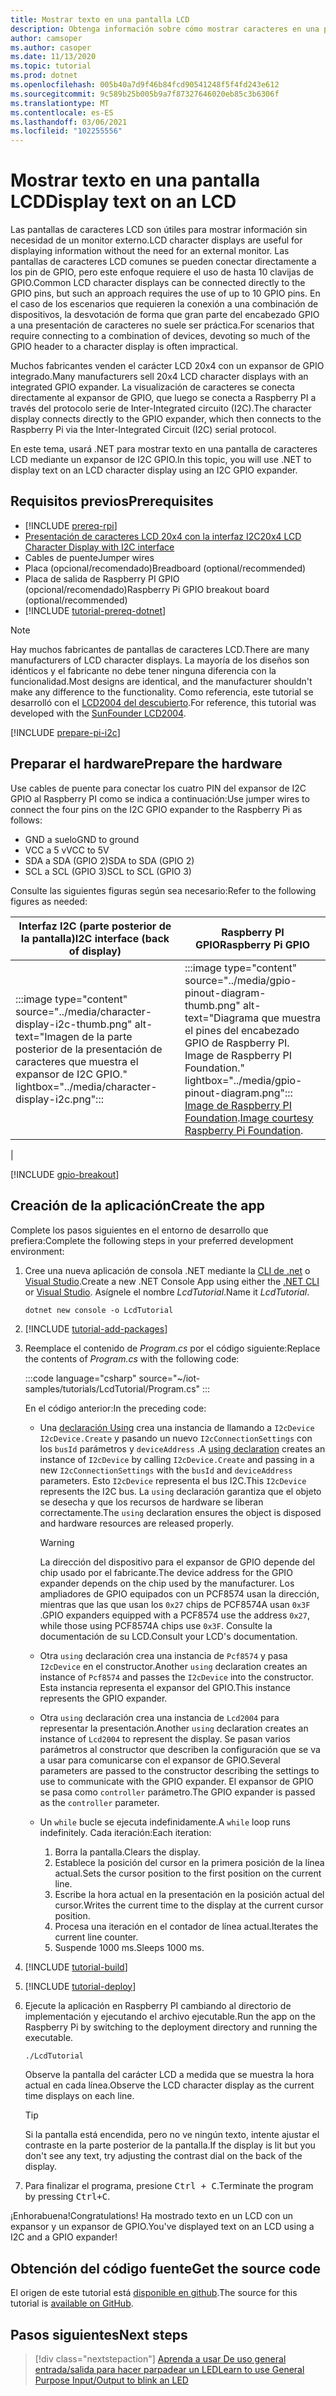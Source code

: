 ```yaml
---
title: Mostrar texto en una pantalla LCD
description: Obtenga información sobre cómo mostrar caracteres en una pantalla de cristal líquido con las bibliotecas de IoT de .NET.
author: camsoper
ms.author: casoper
ms.date: 11/13/2020
ms.topic: tutorial
ms.prod: dotnet
ms.openlocfilehash: 005b40a7d9f46b84fcd90541248f5f4fd243e612
ms.sourcegitcommit: 9c589b25b005b9a7f87327646020eb85c3b6306f
ms.translationtype: MT
ms.contentlocale: es-ES
ms.lasthandoff: 03/06/2021
ms.locfileid: "102255556"
---
```

<!--markdownlint-disable DOCSMD011 -->
# <a name="display-text-on-an-lcd"></a><span data-ttu-id="84b2b-103">Mostrar texto en una pantalla LCD</span><span class="sxs-lookup"><span data-stu-id="84b2b-103">Display text on an LCD</span></span>

<span data-ttu-id="84b2b-104">Las pantallas de caracteres LCD son útiles para mostrar información sin necesidad de un monitor externo.</span><span class="sxs-lookup"><span data-stu-id="84b2b-104">LCD character displays are useful for displaying information without the need for an external monitor.</span></span> <span data-ttu-id="84b2b-105">Las pantallas de caracteres LCD comunes se pueden conectar directamente a los pin de GPIO, pero este enfoque requiere el uso de hasta 10 clavijas de GPIO.</span><span class="sxs-lookup"><span data-stu-id="84b2b-105">Common LCD character displays can be connected directly to the GPIO pins, but such an approach requires the use of up to 10 GPIO pins.</span></span> <span data-ttu-id="84b2b-106">En el caso de los escenarios que requieren la conexión a una combinación de dispositivos, la desvotación de forma que gran parte del encabezado GPIO a una presentación de caracteres no suele ser práctica.</span><span class="sxs-lookup"><span data-stu-id="84b2b-106">For scenarios that require connecting to a combination of devices, devoting so much of the GPIO header to a character display is often impractical.</span></span>

<span data-ttu-id="84b2b-107">Muchos fabricantes venden el carácter LCD 20x4 con un expansor de GPIO integrado.</span><span class="sxs-lookup"><span data-stu-id="84b2b-107">Many manufacturers sell 20x4 LCD character displays with an integrated GPIO expander.</span></span> <span data-ttu-id="84b2b-108">La visualización de caracteres se conecta directamente al expansor de GPIO, que luego se conecta a Raspberry PI a través del protocolo serie de Inter-Integrated circuito (I2C).</span><span class="sxs-lookup"><span data-stu-id="84b2b-108">The character display connects directly to the GPIO expander, which then connects to the Raspberry Pi via the Inter-Integrated Circuit (I2C) serial protocol.</span></span>

<span data-ttu-id="84b2b-109">En este tema, usará .NET para mostrar texto en una pantalla de caracteres LCD mediante un expansor de I2C GPIO.</span><span class="sxs-lookup"><span data-stu-id="84b2b-109">In this topic, you will use .NET to display text on an LCD character display using an I2C GPIO expander.</span></span>

## <a name="prerequisites"></a><span data-ttu-id="84b2b-110">Requisitos previos</span><span class="sxs-lookup"><span data-stu-id="84b2b-110">Prerequisites</span></span>

- [!INCLUDE [prereq-rpi](../includes/prereq-rpi.md)]
- [<span data-ttu-id="84b2b-111">Presentación de caracteres LCD 20x4 con la interfaz I2C</span><span class="sxs-lookup"><span data-stu-id="84b2b-111">20x4 LCD Character Display with I2C interface</span></span>](https://www.bing.com/images/search?q=20x4+lcd+display+with+i2c)
- <span data-ttu-id="84b2b-112">Cables de puente</span><span class="sxs-lookup"><span data-stu-id="84b2b-112">Jumper wires</span></span>
- <span data-ttu-id="84b2b-113">Placa (opcional/recomendado)</span><span class="sxs-lookup"><span data-stu-id="84b2b-113">Breadboard (optional/recommended)</span></span>
- <span data-ttu-id="84b2b-114">Placa de salida de Raspberry PI GPIO (opcional/recomendado)</span><span class="sxs-lookup"><span data-stu-id="84b2b-114">Raspberry Pi GPIO breakout board (optional/recommended)</span></span>
- [!INCLUDE [tutorial-prereq-dotnet](../includes/tutorial-prereq-dotnet.md)]

> [!NOTE]
> <span data-ttu-id="84b2b-115">Hay muchos fabricantes de pantallas de caracteres LCD.</span><span class="sxs-lookup"><span data-stu-id="84b2b-115">There are many manufacturers of LCD character displays.</span></span> <span data-ttu-id="84b2b-116">La mayoría de los diseños son idénticos y el fabricante no debe tener ninguna diferencia con la funcionalidad.</span><span class="sxs-lookup"><span data-stu-id="84b2b-116">Most designs are identical, and the manufacturer shouldn't make any difference to the functionality.</span></span> <span data-ttu-id="84b2b-117">Como referencia, este tutorial se desarrolló con el [LCD2004 del descubierto](https://www.sunfounder.com/lcd2004-module.html).</span><span class="sxs-lookup"><span data-stu-id="84b2b-117">For reference, this tutorial was developed with the [SunFounder LCD2004](https://www.sunfounder.com/lcd2004-module.html).</span></span>

[!INCLUDE [prepare-pi-i2c](../includes/prepare-pi-i2c.md)]

## <a name="prepare-the-hardware"></a><span data-ttu-id="84b2b-118">Preparar el hardware</span><span class="sxs-lookup"><span data-stu-id="84b2b-118">Prepare the hardware</span></span>

<span data-ttu-id="84b2b-119">Use cables de puente para conectar los cuatro PIN del expansor de I2C GPIO al Raspberry PI como se indica a continuación:</span><span class="sxs-lookup"><span data-stu-id="84b2b-119">Use jumper wires to connect the four pins on the I2C GPIO expander to the Raspberry Pi as follows:</span></span>

- <span data-ttu-id="84b2b-120">GND a suelo</span><span class="sxs-lookup"><span data-stu-id="84b2b-120">GND to ground</span></span>
- <span data-ttu-id="84b2b-121">VCC a 5 v</span><span class="sxs-lookup"><span data-stu-id="84b2b-121">VCC to 5V</span></span>
- <span data-ttu-id="84b2b-122">SDA a SDA (GPIO 2)</span><span class="sxs-lookup"><span data-stu-id="84b2b-122">SDA to SDA (GPIO 2)</span></span>
- <span data-ttu-id="84b2b-123">SCL a SCL (GPIO 3)</span><span class="sxs-lookup"><span data-stu-id="84b2b-123">SCL to SCL (GPIO 3)</span></span>

<span data-ttu-id="84b2b-124">Consulte las siguientes figuras según sea necesario:</span><span class="sxs-lookup"><span data-stu-id="84b2b-124">Refer to the following figures as needed:</span></span>

| <span data-ttu-id="84b2b-125">Interfaz I2C (parte posterior de la pantalla)</span><span class="sxs-lookup"><span data-stu-id="84b2b-125">I2C interface (back of display)</span></span> | <span data-ttu-id="84b2b-126">Raspberry PI GPIO</span><span class="sxs-lookup"><span data-stu-id="84b2b-126">Raspberry Pi GPIO</span></span> |
|---------------------------------|-------------------|
| :::image type="content" source="../media/character-display-i2c-thumb.png" alt-text="Imagen de la parte posterior de la presentación de caracteres que muestra el expansor de I2C GPIO." lightbox="../media/character-display-i2c.png"::: | :::image type="content" source="../media/gpio-pinout-diagram-thumb.png" alt-text="Diagrama que muestra el pines del encabezado GPIO de Raspberry PI. Image de Raspberry PI Foundation." lightbox="../media/gpio-pinout-diagram.png":::<br /><span data-ttu-id="84b2b-129">[Image de Raspberry PI Foundation](https://www.raspberrypi.org/documentation/usage/gpio/).</span><span class="sxs-lookup"><span data-stu-id="84b2b-129">[Image courtesy Raspberry Pi Foundation](https://www.raspberrypi.org/documentation/usage/gpio/).</span></span>
 |

[!INCLUDE [gpio-breakout](../includes/gpio-breakout.md)]

## <a name="create-the-app"></a><span data-ttu-id="84b2b-130">Creación de la aplicación</span><span class="sxs-lookup"><span data-stu-id="84b2b-130">Create the app</span></span>

<span data-ttu-id="84b2b-131">Complete los pasos siguientes en el entorno de desarrollo que prefiera:</span><span class="sxs-lookup"><span data-stu-id="84b2b-131">Complete the following steps in your preferred development environment:</span></span>

1. <span data-ttu-id="84b2b-132">Cree una nueva aplicación de consola .NET mediante la [CLI de .net](../../core/tools/dotnet-new.md) o [Visual Studio](../../core/tutorials/with-visual-studio.md).</span><span class="sxs-lookup"><span data-stu-id="84b2b-132">Create a new .NET Console App using either the [.NET CLI](../../core/tools/dotnet-new.md) or [Visual Studio](../../core/tutorials/with-visual-studio.md).</span></span> <span data-ttu-id="84b2b-133">Asígnele el nombre *LcdTutorial*.</span><span class="sxs-lookup"><span data-stu-id="84b2b-133">Name it *LcdTutorial*.</span></span>

    ```dotnetcli
    dotnet new console -o LcdTutorial
    ```

1. [!INCLUDE [tutorial-add-packages](../includes/tutorial-add-packages.md)]
1. <span data-ttu-id="84b2b-134">Reemplace el contenido de *Program.cs* por el código siguiente:</span><span class="sxs-lookup"><span data-stu-id="84b2b-134">Replace the contents of *Program.cs* with the following code:</span></span>

    :::code language="csharp" source="~/iot-samples/tutorials/LcdTutorial/Program.cs" :::

    <span data-ttu-id="84b2b-135">En el código anterior:</span><span class="sxs-lookup"><span data-stu-id="84b2b-135">In the preceding code:</span></span>

    - <span data-ttu-id="84b2b-136">Una [declaración Using](../../csharp/whats-new/csharp-8.md#using-declarations) crea una instancia de llamando a `I2cDevice` `I2cDevice.Create` y pasando un nuevo `I2cConnectionSettings` con los `busId` parámetros y `deviceAddress` .</span><span class="sxs-lookup"><span data-stu-id="84b2b-136">A [using declaration](../../csharp/whats-new/csharp-8.md#using-declarations) creates an instance of `I2cDevice` by calling `I2cDevice.Create` and passing in a new `I2cConnectionSettings` with the `busId` and `deviceAddress` parameters.</span></span> <span data-ttu-id="84b2b-137">Esto `I2cDevice` representa el bus I2C.</span><span class="sxs-lookup"><span data-stu-id="84b2b-137">This `I2cDevice` represents the I2C bus.</span></span> <span data-ttu-id="84b2b-138">La `using` declaración garantiza que el objeto se desecha y que los recursos de hardware se liberan correctamente.</span><span class="sxs-lookup"><span data-stu-id="84b2b-138">The `using` declaration ensures the object is disposed and hardware resources are released properly.</span></span>

        > [!WARNING]
        > <span data-ttu-id="84b2b-139">La dirección del dispositivo para el expansor de GPIO depende del chip usado por el fabricante.</span><span class="sxs-lookup"><span data-stu-id="84b2b-139">The device address for the GPIO expander depends on the chip used by the manufacturer.</span></span> <span data-ttu-id="84b2b-140">Los ampliadores de GPIO equipados con un PCF8574 usan la dirección, mientras que las que usan los `0x27` chips de PCF8574A usan `0x3F` .</span><span class="sxs-lookup"><span data-stu-id="84b2b-140">GPIO expanders equipped with a PCF8574 use the address `0x27`, while those using PCF8574A chips use `0x3F`.</span></span> <span data-ttu-id="84b2b-141">Consulte la documentación de su LCD.</span><span class="sxs-lookup"><span data-stu-id="84b2b-141">Consult your LCD's documentation.</span></span>

    - <span data-ttu-id="84b2b-142">Otra `using` declaración crea una instancia de `Pcf8574` y pasa `I2cDevice` en el constructor.</span><span class="sxs-lookup"><span data-stu-id="84b2b-142">Another `using` declaration creates an instance of `Pcf8574` and passes the `I2cDevice` into the constructor.</span></span> <span data-ttu-id="84b2b-143">Esta instancia representa el expansor del GPIO.</span><span class="sxs-lookup"><span data-stu-id="84b2b-143">This instance represents the GPIO expander.</span></span>
    - <span data-ttu-id="84b2b-144">Otra `using` declaración crea una instancia de `Lcd2004` para representar la presentación.</span><span class="sxs-lookup"><span data-stu-id="84b2b-144">Another `using` declaration creates an instance of `Lcd2004` to represent the display.</span></span> <span data-ttu-id="84b2b-145">Se pasan varios parámetros al constructor que describen la configuración que se va a usar para comunicarse con el expansor de GPIO.</span><span class="sxs-lookup"><span data-stu-id="84b2b-145">Several parameters are passed to the constructor describing the settings to use to communicate with the GPIO expander.</span></span> <span data-ttu-id="84b2b-146">El expansor de GPIO se pasa como `controller` parámetro.</span><span class="sxs-lookup"><span data-stu-id="84b2b-146">The GPIO expander is passed as the `controller` parameter.</span></span>
    - <span data-ttu-id="84b2b-147">Un `while` bucle se ejecuta indefinidamente.</span><span class="sxs-lookup"><span data-stu-id="84b2b-147">A `while` loop runs indefinitely.</span></span> <span data-ttu-id="84b2b-148">Cada iteración:</span><span class="sxs-lookup"><span data-stu-id="84b2b-148">Each iteration:</span></span>
        1. <span data-ttu-id="84b2b-149">Borra la pantalla.</span><span class="sxs-lookup"><span data-stu-id="84b2b-149">Clears the display.</span></span>
        1. <span data-ttu-id="84b2b-150">Establece la posición del cursor en la primera posición de la línea actual.</span><span class="sxs-lookup"><span data-stu-id="84b2b-150">Sets the cursor position to the first position on the current line.</span></span>
        1. <span data-ttu-id="84b2b-151">Escribe la hora actual en la presentación en la posición actual del cursor.</span><span class="sxs-lookup"><span data-stu-id="84b2b-151">Writes the current time to the display at the current cursor position.</span></span>
        1. <span data-ttu-id="84b2b-152">Procesa una iteración en el contador de línea actual.</span><span class="sxs-lookup"><span data-stu-id="84b2b-152">Iterates the current line counter.</span></span>
        1. <span data-ttu-id="84b2b-153">Suspende 1000 ms.</span><span class="sxs-lookup"><span data-stu-id="84b2b-153">Sleeps 1000 ms.</span></span>

1. [!INCLUDE [tutorial-build](../includes/tutorial-build.md)]
1. [!INCLUDE [tutorial-deploy](../includes/tutorial-deploy.md)]
1. <span data-ttu-id="84b2b-154">Ejecute la aplicación en Raspberry PI cambiando al directorio de implementación y ejecutando el archivo ejecutable.</span><span class="sxs-lookup"><span data-stu-id="84b2b-154">Run the app on the Raspberry Pi by switching to the deployment directory and running the executable.</span></span>

    ```bash
    ./LcdTutorial
    ```

    <span data-ttu-id="84b2b-155">Observe la pantalla del carácter LCD a medida que se muestra la hora actual en cada línea.</span><span class="sxs-lookup"><span data-stu-id="84b2b-155">Observe the LCD character display as the current time displays on each line.</span></span>

    > [!TIP]
    > <span data-ttu-id="84b2b-156">Si la pantalla está encendida, pero no ve ningún texto, intente ajustar el contraste en la parte posterior de la pantalla.</span><span class="sxs-lookup"><span data-stu-id="84b2b-156">If the display is lit but you don't see any text, try adjusting the contrast dial on the back of the display.</span></span>

1. <span data-ttu-id="84b2b-157">Para finalizar el programa, presione <kbd>Ctrl + C</kbd>.</span><span class="sxs-lookup"><span data-stu-id="84b2b-157">Terminate the program by pressing <kbd>Ctrl+C</kbd>.</span></span>

<span data-ttu-id="84b2b-158">¡Enhorabuena!</span><span class="sxs-lookup"><span data-stu-id="84b2b-158">Congratulations!</span></span> <span data-ttu-id="84b2b-159">Ha mostrado texto en un LCD con un expansor y un expansor de GPIO.</span><span class="sxs-lookup"><span data-stu-id="84b2b-159">You've displayed text on an LCD using a I2C and a GPIO expander!</span></span>

## <a name="get-the-source-code"></a><span data-ttu-id="84b2b-160">Obtención del código fuente</span><span class="sxs-lookup"><span data-stu-id="84b2b-160">Get the source code</span></span>

<span data-ttu-id="84b2b-161">El origen de este tutorial está [disponible en github](https://github.com/MicrosoftDocs/dotnet-iot-assets/tree/master/tutorials/LcdTutorial).</span><span class="sxs-lookup"><span data-stu-id="84b2b-161">The source for this tutorial is [available on GitHub](https://github.com/MicrosoftDocs/dotnet-iot-assets/tree/master/tutorials/LcdTutorial).</span></span>

## <a name="next-steps"></a><span data-ttu-id="84b2b-162">Pasos siguientes</span><span class="sxs-lookup"><span data-stu-id="84b2b-162">Next steps</span></span>

> [!div class="nextstepaction"]
> [<span data-ttu-id="84b2b-163">Aprenda a usar De uso general entrada/salida para hacer parpadear un LED</span><span class="sxs-lookup"><span data-stu-id="84b2b-163">Learn to use General Purpose Input/Output to blink an LED</span></span>](../tutorials/blink-led.md)
